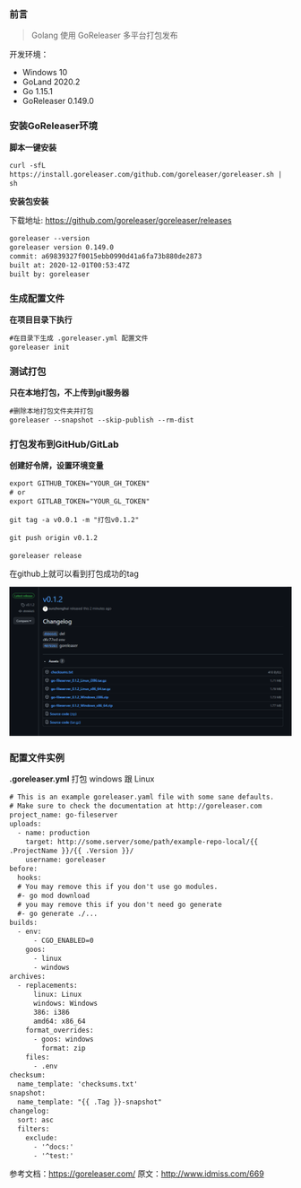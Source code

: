 ### 前言

> Golang 使用 GoReleaser 多平台打包发布

开发环境：

- Windows 10
- GoLand 2020.2
- Go 1.15.1
- GoReleaser 0.149.0

### 安装GoReleaser环境

**脚本一键安装**

```
curl -sfL https://install.goreleaser.com/github.com/goreleaser/goreleaser.sh | sh
```

**安装包安装**

下载地址:
https://github.com/goreleaser/goreleaser/releases

```
goreleaser --version
goreleaser version 0.149.0
commit: a69839327f0015ebb0990d41a6fa73b880de2873
built at: 2020-12-01T00:53:47Z
built by: goreleaser
```

### 生成配置文件

**在项目目录下执行**

```
#在目录下生成 .goreleaser.yml 配置文件
goreleaser init
```

### 测试打包

**只在本地打包，不上传到git服务器**

```
#删除本地打包文件夹并打包
goreleaser --snapshot --skip-publish --rm-dist
```

### 打包发布到GitHub/GitLab

**创建好令牌，设置环境变量**

```
export GITHUB_TOKEN="YOUR_GH_TOKEN"
# or
export GITLAB_TOKEN="YOUR_GL_TOKEN"
 
git tag -a v0.0.1 -m "打包v0.1.2"
 
git push origin v0.1.2
 
goreleaser release
```

在github上就可以看到打包成功的tag



[![github 打包成功](assets/github-tag.png)](http://f.idmiss.com/image/idmiss/701/github-tag.png)



### 配置文件实例

**.goreleaser.yml**
打包 windows 跟 Linux

```
# This is an example goreleaser.yaml file with some sane defaults.
# Make sure to check the documentation at http://goreleaser.com
project_name: go-fileserver
uploads:
  - name: production
    target: http://some.server/some/path/example-repo-local/{{ .ProjectName }}/{{ .Version }}/
    username: goreleaser
before:
  hooks:
  # You may remove this if you don't use go modules.
  #- go mod download
  # you may remove this if you don't need go generate
  #- go generate ./...
builds:
  - env:
      - CGO_ENABLED=0
    goos:
      - linux
      - windows
archives:
  - replacements:
      linux: Linux
      windows: Windows
      386: i386
      amd64: x86_64
    format_overrides:
      - goos: windows
        format: zip
    files:
      - .env
checksum:
  name_template: 'checksums.txt'
snapshot:
  name_template: "{{ .Tag }}-snapshot"
changelog:
  sort: asc
  filters:
    exclude:
      - '^docs:'
      - '^test:'
```

参考文档：https://goreleaser.com/
原文：http://www.idmiss.com/669
